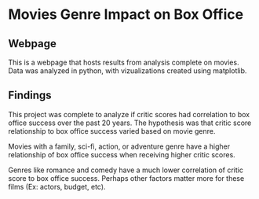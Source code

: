 # Movies Genre Impact on Box Office

## Webpage
This is a webpage that hosts results from analysis complete on movies.  Data was analyzed in python, with vizualizations created using matplotlib.

## Findings
This project was complete to analyze if critic scores had correlation to box office success over the past 20 years. The hypothesis was that critic score relationship to box office success varied based on movie genre.

Movies with a family, sci-fi, action, or adventure genre have a higher relationship of box office success when receiving higher critic scores.

Genres like romance and comedy have a much lower correlation of critic score to box office success. Perhaps other factors matter more for these films (Ex: actors, budget, etc).
